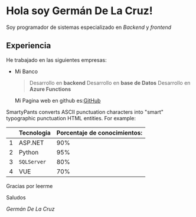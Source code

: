 # Hola soy Germán De La Cruz!
Soy programador de  sistemas  especializado en *Backend* y *frontend*


## Experiencia
He trabajado en las siguientes empresas:

- Mi Banco
	> Desarrollo en **backend**
	>Desarrollo en **base de Datos**
	>Desarrollo en **Azure Functions**
	
	Mi Pagina web en github es:[GitHub](delacruzger.github.io)
	
SmartyPants converts ASCII punctuation characters into "smart" typographic punctuation HTML entities. For example:

|                |Tecnologia                       |Porcentaje de conocimientos:                        |
|----------------|-------------------------------|-----------------------------|
|1|         ASP.NET   | 90%           | 
|2| Python          | 95%             |    
|3| `SQLServer`    | 80%               |
|4|VUE         | 70%

Gracias por leerme 

Saludos

*Germán De La Cruz*